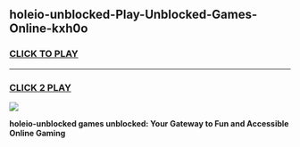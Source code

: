 
## holeio-unblocked-Play-Unblocked-Games-Online-kxh0o
<h3>
<a href="https://premium76.site?title=holeio-unblocked&ref=25A">CLICK TO PLAY</a></h3>
<hr>

<h3>
<a href="https://premium76.site?title=holeio-unblocked&ref=25A">CLICK 2 PLAY</a>
  
</h3>

<a href="https://premium76.site?title=holeio-unblocked&ref=25A"><img src="https://clearcache.store/games.png"></a>


**holeio-unblocked games unblocked: Your Gateway to Fun and Accessible Online Gaming**
